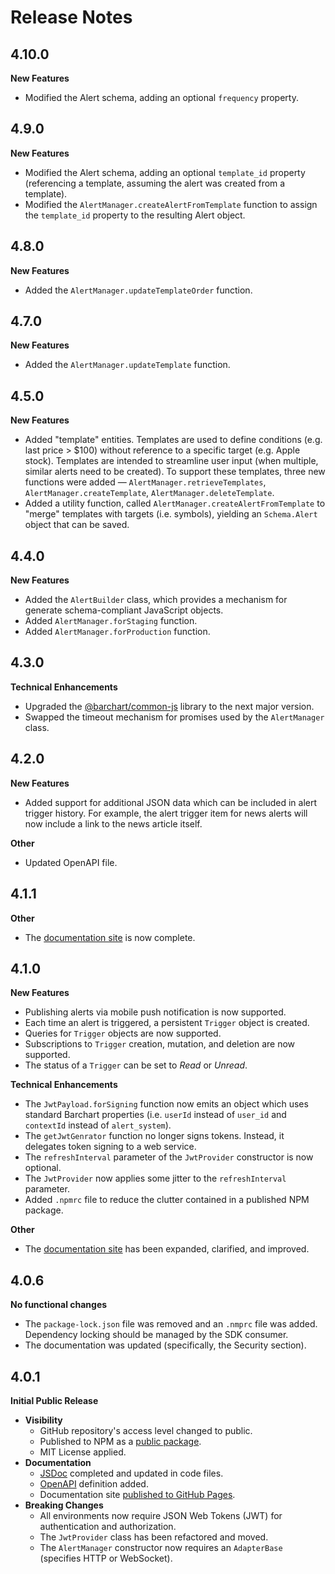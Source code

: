# Release Notes

## 4.10.0
**New Features**

* Modified the Alert schema, adding an optional `frequency` property.

## 4.9.0
**New Features**

* Modified the Alert schema, adding an optional `template_id` property (referencing a template, assuming the alert was created from a template).
* Modified the `AlertManager.createAlertFromTemplate` function to assign the `template_id` property to the resulting Alert object.

## 4.8.0
**New Features**

* Added the `AlertManager.updateTemplateOrder` function.

## 4.7.0
**New Features**

* Added the `AlertManager.updateTemplate` function.

## 4.5.0
**New Features**

* Added "template" entities. Templates are used to define conditions (e.g. last price > $100) without reference to a specific target (e.g. Apple stock). Templates are intended to streamline user input (when multiple, similar alerts need to be created). To support these templates, three new functions were added — `AlertManager.retrieveTemplates`, `AlertManager.createTemplate`, `AlertManager.deleteTemplate`.
* Added a utility function, called `AlertManager.createAlertFromTemplate` to "merge" templates with targets (i.e. symbols), yielding an `Schema.Alert` object that can be saved.

## 4.4.0
**New Features**

* Added the `AlertBuilder` class, which provides a mechanism for generate schema-compliant JavaScript objects.
* Added `AlertManager.forStaging` function.
* Added `AlertManager.forProduction` function.


## 4.3.0
**Technical Enhancements**

* Upgraded the [@barchart/common-js](https://github.com/barchart/common-js) library to the next major version.
* Swapped the timeout mechanism for promises used by the `AlertManager` class.


## 4.2.0
**New Features**

* Added support for additional JSON data which can be included in alert trigger history. For example, the alert trigger item for news alerts will now include a link to the news article itself.

**Other**

* Updated OpenAPI file.

## 4.1.1
**Other**

* The [documentation site](https://docs.barchart.com/alerts/#/) is now complete.

## 4.1.0
**New Features**

* Publishing alerts via mobile push notification is now supported.
* Each time an alert is triggered, a persistent ```Trigger``` object is created.
* Queries for ```Trigger``` objects are now supported.
* Subscriptions to ```Trigger``` creation, mutation, and deletion are now supported.
* The status of a ```Trigger``` can be set to _Read_ or _Unread_.

**Technical Enhancements**

* The `JwtPayload.forSigning` function now emits an object which uses standard Barchart properties (i.e. `userId` instead of `user_id` and `contextId` instead of `alert_system`).
* The `getJwtGenrator` function no longer signs tokens. Instead, it delegates token signing to a web service.
* The `refreshInterval` parameter of the `JwtProvider` constructor is now optional.
* The `JwtProvider` now applies some jitter to the `refreshInterval` parameter.
* Added `.npmrc` file to reduce the clutter contained in a published NPM package.

**Other**

* The [documentation site](https://docs.barchart.com/alerts/#/) has been expanded, clarified, and improved.



## 4.0.6
**No functional changes**

* The ```package-lock.json``` file was removed and an ```.nmprc``` file was added. Dependency locking should be managed by the SDK consumer.
* The documentation was updated (specifically, the Security section).

## 4.0.1
**Initial Public Release**

* **Visibility**
  * GitHub repository's access level changed to public.
  * Published to NPM as a [public package](https://www.npmjs.com/package/@barchart/alerts-client-js).
  * MIT License applied.
* **Documentation**
  * [JSDoc](https://jsdoc.app/) completed and updated in code files.
  * [OpenAPI](https://www.openapis.org/) definition added.
  * Documentation site [published to GitHub Pages](https://barchart.github.io/alerts-client-js/).
* **Breaking Changes**
  * All environments now require JSON Web Tokens (JWT) for authentication and authorization.
  * The ```JwtProvider``` class has been refactored and moved.
  * The ```AlertManager``` constructor now requires an ```AdapterBase``` (specifies HTTP or WebSocket).


